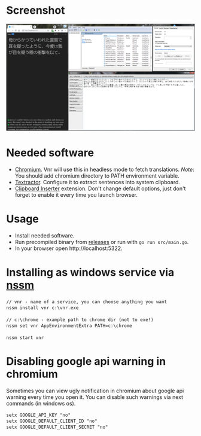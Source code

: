 # Screenshot

![Screenshot](/screenshot.png?raw=true "Screenshot")

# Needed software

-   [Chromium](https://www.chromium.org/getting-involved/download-chromium). Vnr will use this in headless mode to fetch translations. _Note_: You should add chromium directory to PATH environment variable.
-   [Textractor](https://github.com/Artikash/Textractor). Configure it to extract sentences into system clipboard.
-   [Clipboard Inserter](https://chrome.google.com/webstore/detail/clipboard-inserter/deahejllghicakhplliloeheabddjajm) extension. Don't change default options, just don't forget to enable it every time you launch browser.

# Usage

-   Install needed software.
-   Run precompiled binary from [releases](https://github.com/Niakr1s/vnr/releases) or run with `go run src/main.go`.
-   In your browser open http://localhost:5322.

# Installing as windows service via [nssm](http://nssm.cc)

```
// vnr - name of a service, you can choose anything you want
nssm install vnr c:\vnr.exe

// c:\chrome - example path to chrome dir (not to exe!)
nssm set vnr AppEnvironmentExtra PATH=c:\chrome

nssm start vnr
```

# Disabling google api warning in chromium

Sometimes you can view ugly notification in chromium about google api warning every time you open it. You can disable such warnings via next commands (in windows os).

```
setx GOOGLE_API_KEY "no"
setx GOOGLE_DEFAULT_CLIENT_ID "no"
setx GOOGLE_DEFAULT_CLIENT_SECRET "no"
```

